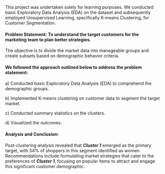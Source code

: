 This project was undertaken solely for learning purposes. We conducted basic Exploratory Data Analysis (EDA) on the dataset and subsequently employed Unsupervised Learning, specifically K-means Clustering, for Customer Segmentation.

#### Problem Statement: To understand the target customers for the marketing team to plan better strategies.  
The objective is to divide the market data into manageable groups and create subsets based on demographic behavior criteria. 

#### We followed the approach outlined below to address the problem statement: 
a) Conducted basic Exploratory Data Analysis (EDA) to comprehend the demographic groups.

b) Implemented K-means clustering on customer data to segment the target market.

c) Conducted summary statistics on the clusters. 

d) Visualized the outcomes.

#### Analysis and Conclusion: 
Post-clustering analysis revealed that ***Cluster 1*** emerged as the primary target, with 54% of shoppers in this segment identified as women. Recommendations include formulating market strategies that cater to the preferences of ***Cluster 1***, focusing on popular items to attract and engage this significant customer demographic.
